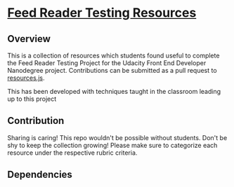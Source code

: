 # [Feed Reader Testing Resources](https://crystal-dawn-github.io/udacity-feed-reader-testing-resources)

## Overview
This is a collection of resources which students found useful to complete the Feed Reader Testing Project for the Udacity Front End Developer Nanodegree project. Contributions can be submitted as a pull request to [resources.js](https://github.com/crystal-dawn/udacity-fend-feed-reader-testing-resources.git/src/resources.js).

This has been developed with techniques taught in the classroom leading up to this project

## Contribution
Sharing is caring! This repo wouldn't be possible without students. Don't be shy to keep the collection growing! Please make sure to categorize each resource under the respective rubric criteria.

## Dependencies
